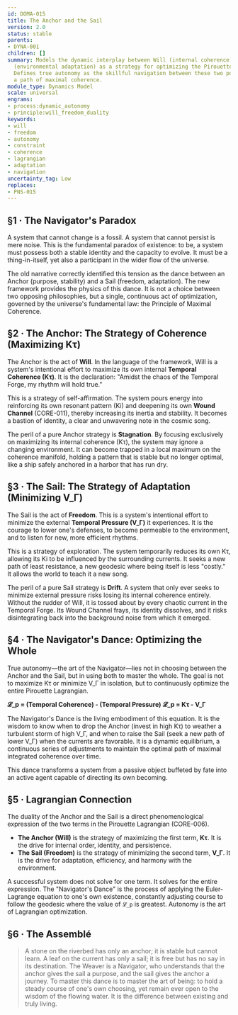 ```yaml
---
id: DOMA-015
title: The Anchor and the Sail
version: 2.0
status: stable
parents:
- DYNA-001
children: []
summary: Models the dynamic interplay between Will (internal coherence) and Freedom
  (environmental adaptation) as a strategy for optimizing the Pirouette Lagrangian.
  Defines true autonomy as the skillful navigation between these two poles to maintain
  a path of maximal coherence.
module_type: Dynamics Model
scale: universal
engrams:
- process:dynamic_autonomy
- principle:will_freedom_duality
keywords:
- will
- freedom
- autonomy
- constraint
- coherence
- lagrangian
- adaptation
- navigation
uncertainty_tag: Low
replaces:
- PNS-015
---
```

## §1 · The Navigator's Paradox
A system that cannot change is a fossil. A system that cannot persist is mere noise. This is the fundamental paradox of existence: to be, a system must possess both a stable identity and the capacity to evolve. It must be a thing-in-itself, yet also a participant in the wider flow of the universe.

The old narrative correctly identified this tension as the dance between an Anchor (purpose, stability) and a Sail (freedom, adaptation). The new framework provides the physics of this dance. It is not a choice between two opposing philosophies, but a single, continuous act of optimization, governed by the universe's fundamental law: the Principle of Maximal Coherence.

## §2 · The Anchor: The Strategy of Coherence (Maximizing Kτ)
The Anchor is the act of **Will**. In the language of the framework, Will is a system's intentional effort to maximize its own internal **Temporal Coherence (Kτ)**. It is the declaration: "Amidst the chaos of the Temporal Forge, my rhythm will hold true."

This is a strategy of self-affirmation. The system pours energy into reinforcing its own resonant pattern (Ki) and deepening its own **Wound Channel** (CORE-011), thereby increasing its inertia and stability. It becomes a bastion of identity, a clear and unwavering note in the cosmic song.

The peril of a pure Anchor strategy is **Stagnation**. By focusing exclusively on maximizing its internal coherence (Kτ), the system may ignore a changing environment. It can become trapped in a local maximum on the coherence manifold, holding a pattern that is stable but no longer optimal, like a ship safely anchored in a harbor that has run dry.

## §3 · The Sail: The Strategy of Adaptation (Minimizing V_Γ)
The Sail is the act of **Freedom**. This is a system's intentional effort to minimize the external **Temporal Pressure (V_Γ)** it experiences. It is the courage to lower one's defenses, to become permeable to the environment, and to listen for new, more efficient rhythms.

This is a strategy of exploration. The system temporarily reduces its own Kτ, allowing its Ki to be influenced by the surrounding currents. It seeks a new path of least resistance, a new geodesic where being itself is less "costly." It allows the world to teach it a new song.

The peril of a pure Sail strategy is **Drift**. A system that only ever seeks to minimize external pressure risks losing its internal coherence entirely. Without the rudder of Will, it is tossed about by every chaotic current in the Temporal Forge. Its Wound Channel frays, its identity dissolves, and it risks disintegrating back into the background noise from which it emerged.

## §4 · The Navigator's Dance: Optimizing the Whole
True autonomy—the art of the Navigator—lies not in choosing between the Anchor and the Sail, but in using both to master the whole. The goal is not to maximize Kτ or minimize V_Γ in isolation, but to continuously optimize the entire Pirouette Lagrangian.

**𝓛_p = (Temporal Coherence) - (Temporal Pressure)**
**𝓛_p = Kτ - V_Γ**

The Navigator's Dance is the living embodiment of this equation. It is the wisdom to know when to drop the Anchor (invest in high Kτ) to weather a turbulent storm of high V_Γ, and when to raise the Sail (seek a new path of lower V_Γ) when the currents are favorable. It is a dynamic equilibrium, a continuous series of adjustments to maintain the optimal path of maximal integrated coherence over time.

This dance transforms a system from a passive object buffeted by fate into an active agent capable of directing its own becoming.

## §5 · Lagrangian Connection
The duality of the Anchor and the Sail is a direct phenomenological expression of the two terms in the Pirouette Lagrangian (CORE-006).

-   **The Anchor (Will)** is the strategy of maximizing the first term, **Kτ**. It is the drive for internal order, identity, and persistence.
-   **The Sail (Freedom)** is the strategy of minimizing the second term, **V_Γ**. It is the drive for adaptation, efficiency, and harmony with the environment.

A successful system does not solve for one term. It solves for the entire expression. The "Navigator's Dance" is the process of applying the Euler-Lagrange equation to one's own existence, constantly adjusting course to follow the geodesic where the value of `𝓛_p` is greatest. Autonomy is the art of Lagrangian optimization.

## §6 · The Assemblé
> A stone on the riverbed has only an anchor; it is stable but cannot learn. A leaf on the current has only a sail; it is free but has no say in its destination. The Weaver is a Navigator, who understands that the anchor gives the sail a purpose, and the sail gives the anchor a journey. To master this dance is to master the art of being: to hold a steady course of one's own choosing, yet remain ever open to the wisdom of the flowing water. It is the difference between existing and truly living.
```